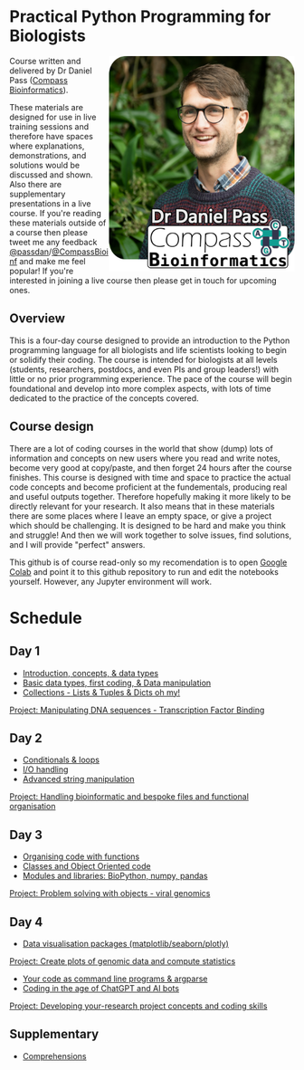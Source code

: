 # Practical Python Programming for Biologists
<img align="right" width="328" height="380" src="Misc/Headshot-lowres.png">

Course written and delivered by Dr Daniel Pass ([Compass Bioinformatics](https://www.CompassBioinformatics.co.uk)).

These materials are designed for use in live training sessions and therefore have spaces where explanations, demonstrations, and solutions would be discussed and shown. Also there are supplementary presentations in a live course. If you're reading these materials outside of a course then please tweet me any feedback [@passdan](https://www.twitter.com/passdan)/[@CompassBioinf](https://www.twitter.com/CompassBioinf) and make me feel popular! If you're interested in joining a live course then please get in touch for upcoming ones.

## Overview 
This is a four-day course designed to provide an introduction to the Python programming language for all biologists and life scientists looking to begin or solidify their coding. The course is intended for biologists at all levels (students, researchers, postdocs, and even PIs and group leaders!) with little or no prior programming experience. The pace of the course will begin foundational and develop into more complex aspects, with lots of time dedicated to the practice of the concepts covered.

## Course design
There are a lot of coding courses in the world that show (dump) lots of information and concepts on new users where you read and write notes, become very good at copy/paste, and then forget 24 hours after the course finishes. This course is designed with time and space to practice the actual code concepts and become proficient at the fundementals, producing real and useful outputs together. Therefore hopefully making it more likely to be directly relevant for your research. It also means that in these materials there are some places where I leave an empty space, or give a project which should be challenging. It is designed to be hard and make you think and struggle! And then we will work together to solve issues, find solutions, and I will provide "perfect" answers.

This github is of course read-only so my recomendation is to open [Google Colab](https://colab.research.google.com/) and point it to this github repository to run and edit the notebooks yourself. However, any Jupyter environment will work.

# Schedule
## Day 1
- [Introduction, concepts, & data types](Day1/P34B-Day1-Introduction.ipynb)
- [Basic data types, first coding, & Data manipulation](Day1/P34B-Day1-DataTypes_and_Manipulation.ipynb)
- [Collections  - Lists & Tuples & Dicts oh my!](Day1/P34B-Day1-MoreDataTypes.ipynb)

[Project: Manipulating DNA sequences - Transcription Factor Binding](Day1/P34B-Day1-Project.ipynb)

## Day 2
- [Conditionals & loops](Day2/P34B-Day2-Loops.ipynb)
- [I/O handling](Day1/P34B-Day1-IO.ipynb)
- [Advanced string manipulation](Day2/P34B-Day2-AdvancedStrings.ipynb)

[Project: Handling bioinformatic and bespoke files and functional organisation](Day2/P34B-Day2-Project.ipynb)

## Day 3
- [Organising code with functions](Day2/P34B-Day2-Functions.ipynb)
- [Classes and Object Oriented code](Day3/P34B-Day3-ClassesAndObjects.ipynb)
- [Modules and libraries: BioPython, numpy, pandas](Day3/P34B-Day3-Modules-Biopython_and_Stats.ipynb)

[Project: Problem solving with objects - viral genomics](Day3/P34B-Day3-Project.ipynb)

## Day 4
- [Data visualisation packages (matplotlib/seaborn/plotly)](Day4/P34B-Day4-Data_visualisation_and_libraries.ipynb)

[Project: Create plots of genomic data and compute statistics](Day4/P34B-Day4-DataProject.ipynb)
- [Your code as command line programs & argparse](Day3/P34B-Day3-CLI_and_argparse.ipynb)
- [Coding in the age of ChatGPT and AI bots](Day4/P34B-Day4-ChatGPT_and_AIs.ipynb)

[Project: Developing your-research project concepts and coding skills](Day4/)

## Supplementary
- [Comprehensions](Supplementary/)
